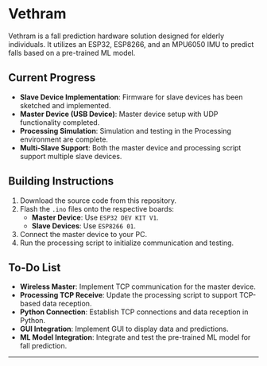 # Vethram

Vethram is a fall prediction hardware solution designed for elderly individuals. It utilizes an ESP32, ESP8266, and an MPU6050 IMU to predict falls based on a pre-trained ML model.

## Current Progress

- **Slave Device Implementation**: Firmware for slave devices has been sketched and implemented.
- **Master Device (USB Device)**: Master device setup with UDP functionality completed.
- **Processing Simulation**: Simulation and testing in the Processing environment are complete.
- **Multi-Slave Support**: Both the master device and processing script support multiple slave devices.

## Building Instructions

1. Download the source code from this repository.
2. Flash the `.ino` files onto the respective boards:
   - **Master Device**: Use `ESP32 DEV KIT V1`.
   - **Slave Devices**: Use `ESP8266 01`.
3. Connect the master device to your PC.
4. Run the processing script to initialize communication and testing.

## To-Do List

- **Wireless Master**: Implement TCP communication for the master device.
- **Processing TCP Receive**: Update the processing script to support TCP-based data reception.
- **Python Connection**: Establish TCP connections and data reception in Python.
- **GUI Integration**: Implement GUI to display data and predictions.
- **ML Model Integration**: Integrate and test the pre-trained ML model for fall prediction.

---
